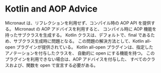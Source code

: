 # Kotlin and AOP Advice
Micronaut は、リフレクションを利用せず、コンパイル時の AOP API を提供する。
Micronaut の AOP アドバイスを利用すると、
コンパイル時に AOP 機能を持ったサブクラスを生成する。
Kotlin クラスは、デフォルトで、final であるため、サブクラス生成時に問題となる。
この問題の解決方法として、Kotlin all-open プラグインが提供されている。
Kotlin all-open プラグインは、指定したアノテーションを付与したクラスを、
自動的に open にする機能を持つ。
このプラグインを利用できない場合は、AOP アドバイスを付与した、
すべてのクラスおよび、関数を open で宣言する必要がある。
